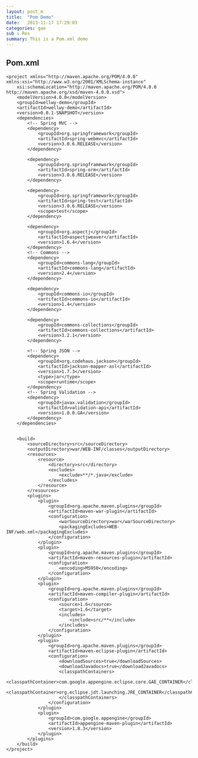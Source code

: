 ```yaml
---
layout: post_m
title:  "Pom Demo"
date:   2013-11-17 17:29:03
categories: gae
sub : Res
summary: This is a Pom.xml demo
---
```

## Pom.xml
    <project xmlns="http://maven.apache.org/POM/4.0.0" xmlns:xsi="http://www.w3.org/2001/XMLSchema-instance"
    	xsi:schemaLocation="http://maven.apache.org/POM/4.0.0 http://maven.apache.org/xsd/maven-4.0.0.xsd">
    	<modelVersion>4.0.0</modelVersion>
    	<groupId>wellwy-demo</groupId>
    	<artifactId>wellwy-demo</artifactId>
    	<version>0.0.1-SNAPSHOT</version>
    	<dependencies>
    		<!-- Spring MVC -->
    		<dependency>
    			<groupId>org.springframework</groupId>
    			<artifactId>spring-webmvc</artifactId>
    			<version>3.0.6.RELEASE</version>
    		</dependency>
    
    		<dependency>
    			<groupId>org.springframework</groupId>
    			<artifactId>spring-orm</artifactId>
    			<version>3.0.6.RELEASE</version>
    		</dependency>
    
    		<dependency>
    			<groupId>org.springframework</groupId>
    			<artifactId>spring-test</artifactId>
    			<version>3.0.6.RELEASE</version>
    			<scope>test</scope>
    		</dependency>
    
    		<dependency>
    			<groupId>org.aspectj</groupId>
    			<artifactId>aspectjweaver</artifactId>
    			<version>1.6.4</version>
    		</dependency>
    		<!-- Commons -->
    		<dependency>
    			<groupId>commons-lang</groupId>
    			<artifactId>commons-lang</artifactId>
    			<version>2.4</version>
    		</dependency>
    
    		<dependency>
    			<groupId>commons-io</groupId>
    			<artifactId>commons-io</artifactId>
    			<version>1.4</version>
    		</dependency>
    
    		<dependency>
    			<groupId>commons-collections</groupId>
    			<artifactId>commons-collections</artifactId>
    			<version>3.2.1</version>
    		</dependency>
    
    		<!-- Spring JSON -->
    		<dependency>
    			<groupId>org.codehaus.jackson</groupId>
    			<artifactId>jackson-mapper-asl</artifactId>
    			<version>1.7.3</version>
    			<type>jar</type>
    			<scope>runtime</scope>
    		</dependency>
    		<!-- Spring Validation -->
    		<dependency>
    			<groupId>javax.validation</groupId>
    			<artifactId>validation-api</artifactId>
    			<version>1.0.0.GA</version>
    		</dependency>
    	</dependencies>
    
    
    	<build>
    		<sourceDirectory>src</sourceDirectory>
    		<outputDirectory>war/WEB-INF/classes</outputDirectory>
    		<resources>
    			<resource>
    				<directory>src</directory>
    				<excludes>
    					<exclude>**/*.java</exclude>
    				</excludes>
    			</resource>
    		</resources>
    		<plugins>
    			<plugin>
    				<groupId>org.apache.maven.plugins</groupId>
    				<artifactId>maven-war-plugin</artifactId>
    				<configuration>
    					<warSourceDirectory>war</warSourceDirectory>
    					<packagingExcludes>WEB-INF/web.xml</packagingExcludes>
    				</configuration>
    			</plugin>
    			<plugin>
    				<groupId>org.apache.maven.plugins</groupId>
    				<artifactId>maven-resources-plugin</artifactId>
    				<configuration>
    					<encoding>MS950</encoding>
    				</configuration>
    			</plugin>
    			<plugin>
    				<groupId>org.apache.maven.plugins</groupId>
    				<artifactId>maven-compiler-plugin</artifactId>
    				<configuration>
    					<source>1.6</source>
    					<target>1.6</target>
    					<includes>
    						<include>src/**</include>
    					</includes>
    				</configuration>
    			</plugin>
    			<plugin>
    				<groupId>org.apache.maven.plugins</groupId>
    				<artifactId>maven-eclipse-plugin</artifactId>
    				<configuration>
    					<downloadSources>true</downloadSources>
    					<downloadJavadocs>true</downloadJavadocs>
    					<classpathContainers>
    						<classpathContainer>com.google.appengine.eclipse.core.GAE_CONTAINER</classpathContainer>
    						<classpathContainer>org.eclipse.jdt.launching.JRE_CONTAINER</classpathContainer>
    					</classpathContainers>
    				</configuration>
    			</plugin>
    			<plugin>
    				<groupId>com.google.appengine</groupId>
    				<artifactId>appengine-maven-plugin</artifactId>
    				<version>1.8.3</version>
    			</plugin>
    		</plugins>
    	</build>
    </project>